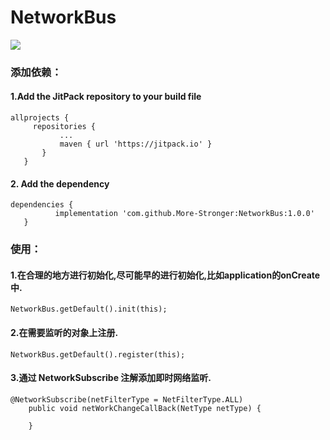 # NetworkBus

[![](https://jitpack.io/v/More-Stronger/NetworkBus.svg)](https://jitpack.io/#More-Stronger/NetworkBus)

### 添加依赖：

#### 1.Add the JitPack repository to your build file
	allprojects {
         repositories {
			   ...
			   maven { url 'https://jitpack.io' }
		   }
	   }
      
#### 2. Add the dependency
	dependencies {
	          implementation 'com.github.More-Stronger:NetworkBus:1.0.0'
	   }
	   
### 使用：
	   
#### 1.在合理的地方进行初始化,尽可能早的进行初始化,比如application的onCreate中.
	NetworkBus.getDefault().init(this);
	
#### 2.在需要监听的对象上注册.
	NetworkBus.getDefault().register(this);
	
#### 3.通过 NetworkSubscribe 注解添加即时网络监听.
	@NetworkSubscribe(netFilterType = NetFilterType.ALL)
    	public void netWorkChangeCallBack(NetType netType) {
        
    	}
